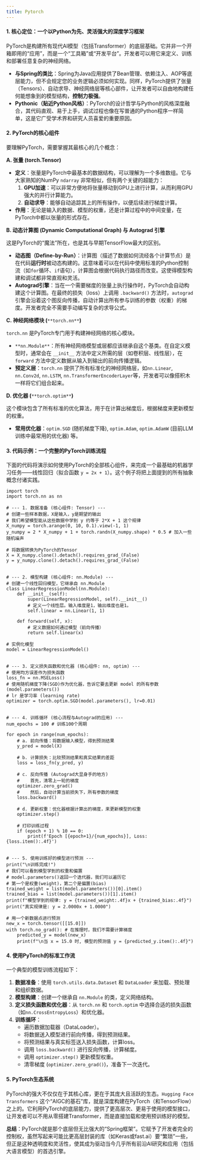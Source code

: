 ```yaml
---
title: Pytorch
---
```


#### **1. 核心定位：一个以Python为先、灵活强大的深度学习框架**
PyTorch是构建所有现代AI模型（包括Transformer）的底层基础。它并非一个开箱即用的“应用”，而是一个“工具箱”或“开发平台”。开发者可以用它来定义、训练和部署任意复杂的神经网络。

+ **与Spring的类比**：Spring为Java应用提供了Bean管理、依赖注入、AOP等底层能力，但不会规定您的业务逻辑必须如何实现。同样，PyTorch提供了张量（Tensors）、自动求导、神经网络层等核心部件，让开发者可以自由地构建任何能想象到的模型结构，**控制力极强**。
+ **Pythonic（贴近Python风格）**：PyTorch的设计哲学与Python的风格深度融合，其代码直观、易于上手，调试过程也像在写普通的Python程序一样简单，这是它广受学术界和研究人员喜爱的重要原因。

#### **2. PyTorch的核心组件**
要理解PyTorch，需要掌握其最核心的几个概念：

**A. 张量 (torch.Tensor)**

+ **定义**：张量是PyTorch中最基本的数据结构，可以理解为一个多维数组。它与大家熟知的NumPy `ndarray` 非常相似，但有两个关键的超能力：
    1. **GPU加速**：可以非常方便地将张量移动到GPU上进行计算，从而利用GPU强大的并行计算能力。
    2. **自动求导**：能够自动追踪其上的所有操作，以便后续进行梯度计算。
+ **作用**：无论是输入的数据、模型的权重，还是计算过程中的中间变量，在PyTorch中都以张量的形式存在。

**B. 动态计算图 (Dynamic Computational Graph) 与 Autograd 引擎**

这是PyTorch的“魔法”所在，也是其与早期TensorFlow最大的区别。

+ **动态图（Define-by-Run）**：计算图（描述了数据如何流经各个计算节点）是在代码**运行时**被动态构建的。这意味着可以在代码中使用标准的Python控制流（如`for`循环、`if`语句），计算图会根据代码执行路径而改变。这使得模型构建和调试都非常直观和灵活。
+ **Autograd引擎**：当在一个需要梯度的张量上执行操作时，PyTorch会自动构建这个计算图。在最终的损失（loss）上调用 `.backward()` 方法时，`autograd` 引擎会沿着这个图反向传播，自动计算出所有参与训练的参数（权重）的梯度。开发者完全不需要手动编写复杂的求导公式。

**C. 神经网络模块 (**`**torch.nn**`**)**

`torch.nn` 是PyTorch专门用于构建神经网络的核心模块。

+ `**nn.Module**`：所有神经网络模型或层都应该继承自这个基类。在自定义模型时，通常会在 `__init__` 方法中定义所需的层（如卷积层、线性层），在 `forward` 方法中定义数据从输入到输出的前向传播逻辑。
+ **预定义层**：`torch.nn` 提供了所有标准化的神经网络层，如`nn.Linear`, `nn.Conv2d`, `nn.LSTM`, `nn.TransformerEncoderLayer`等，开发者可以像搭积木一样将它们组合起来。

**D. 优化器 (**`**torch.optim**`**)**

这个模块包含了所有标准的优化算法，用于在计算出梯度后，根据梯度来更新模型的权重。

+ **常用优化器**：`optim.SGD` (随机梯度下降), `optim.Adam`, `optim.AdamW` (目前LLM训练中最常用的优化器) 等。

#### **3. 代码示例：一个完整的PyTorch训练流程**
下面的代码将演示如何使用PyTorch的全部核心组件，来完成一个最基础的机器学习任务——线性回归（拟合函数 `y = 2x + 1`）。这个例子将把上面提到的所有抽象概念付诸实践。

```plain
import torch
import torch.nn as nn

# --- 1. 数据准备 (核心组件: Tensor) ---
# 创建一些样本数据，X是输入，y是期望的输出
# 我们希望模型能从这些数据中学到 y 约等于 2*X + 1 这个规律
X_numpy = torch.arange(0, 10, 0.1).view(-1, 1)
y_numpy = 2 * X_numpy + 1 + torch.randn(X_numpy.shape) * 0.5 # 加入一些随机噪声

# 将数据转换为PyTorch的Tensor
X = X_numpy.clone().detach().requires_grad_(False)
y = y_numpy.clone().detach().requires_grad_(False)


# --- 2. 模型构建 (核心组件: nn.Module) ---
# 创建一个线性回归模型，它继承自 nn.Module
class LinearRegressionModel(nn.Module):
    def __init__(self):
        super(LinearRegressionModel, self).__init__()
        # 定义一个线性层。输入维度是1，输出维度也是1。
        self.linear = nn.Linear(1, 1)

    def forward(self, x):
        # 定义数据如何通过模型（前向传播）
        return self.linear(x)

# 实例化模型
model = LinearRegressionModel()


# --- 3. 定义损失函数和优化器 (核心组件: nn, optim) ---
# 使用均方误差作为损失函数
loss_fn = nn.MSELoss()
# 使用随机梯度下降(SGD)作为优化器，告诉它要去更新 model 的所有参数 (model.parameters())
# lr 是学习率 (learning rate)
optimizer = torch.optim.SGD(model.parameters(), lr=0.01)


# --- 4. 训练循环 (核心流程与Autograd的应用) ---
num_epochs = 100 # 训练100个周期

for epoch in range(num_epochs):
    # a. 前向传播：将数据输入模型，得到预测结果
    y_pred = model(X)

    # b. 计算损失：比较预测结果和真实结果的差距
    loss = loss_fn(y_pred, y)

    # c. 反向传播 (Autograd大显身手的地方)
    #    首先，清零上一轮的梯度
    optimizer.zero_grad()
    #    然后，自动计算当前损失下，所有参数的梯度
    loss.backward()

    # d. 更新权重：优化器根据计算出的梯度，来更新模型的权重
    optimizer.step()

    # 打印训练过程
    if (epoch + 1) % 10 == 0:
        print(f'Epoch [{epoch+1}/{num_epochs}], Loss: {loss.item():.4f}')


# --- 5. 使用训练好的模型进行预测 ---
print("\n训练完成!")
# 我们可以看到模型学到的权重和偏置
# model.parameters()返回一个迭代器，我们可以遍历它
# 第一个是权重(weight)，第二个是偏置(bias)
trained_weight = list(model.parameters())[0].item()
trained_bias = list(model.parameters())[1].item()
print(f"模型学到的规律: y = {trained_weight:.4f}x + {trained_bias:.4f}")
print("真实规律是: y = 2.0000x + 1.0000")

# 用一个新数据点进行预测
new_x = torch.tensor([[15.0]])
with torch.no_grad(): # 在推理时，我们不需要计算梯度
    predicted_y = model(new_x)
    print(f"\n当 x = 15.0 时, 模型的预测值 y = {predicted_y.item():.4f}")
```



#### **4. 使用PyTorch的标准工作流**
一个典型的模型训练流程如下：

1. **数据准备**：使用 `torch.utils.data.Dataset` 和 `DataLoader` 来加载、预处理和组织数据。
2. **模型构建**：创建一个继承自 `nn.Module` 的类，定义网络结构。
3. **定义损失函数和优化器**：从 `torch.nn` 和 `torch.optim` 中选择合适的损失函数（如`nn.CrossEntropyLoss`）和优化器。
4. **训练循环**：
    - 遍历数据加载器（DataLoader）。
    - 将数据送入模型进行前向传播，得到预测结果。
    - 将预测结果与真实标签送入损失函数，计算loss。
    - 调用 `loss.backward()` 进行反向传播，计算梯度。
    - 调用 `optimizer.step()` 更新模型权重。
    - 清零梯度 (`optimizer.zero_grad()`)，准备下一次迭代。

#### **5. PyTorch生态系统**
PyTorch的强大不仅仅在于其核心库，更在于其庞大且活跃的生态。`Hugging Face Transformers` 这个“AIGC的基石”库，就是深度构建在PyTorch（和TensorFlow）之上的。它利用PyTorch的底层能力，提供了更高层次、更易于使用的模型接口，让开发者可以不用从零搭建Transformer，而是直接加载和使用预训练好的模型。

**总结**：PyTorch就是那个底层但无比强大的“Spring框架”。它赋予了开发者完全的控制权，虽然写起来可能比更高层封装的库（如Keras或fast.ai）要“繁琐”一些，但正是这种透明度和灵活性，使其成为驱动当今几乎所有前沿AI研究和应用（包括大语言模型）的首选引擎。

